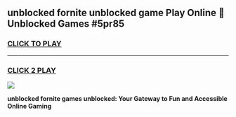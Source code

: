 
## unblocked fornite unblocked game Play Online 👋 Unblocked Games #5pr85
<h3>
<a href="https://premium.freeplayer.one?title=unblocked_fornite&ref=21F">CLICK TO PLAY</a></h3>
<hr>

<h3>
<a href="https://premium.freeplayer.one?title=unblocked_fornite&ref=21F">CLICK 2 PLAY</a>
  
</h3>

<a href="https://premium.freeplayer.one?title=unblocked_fornite&ref=21F/"><img src="https://clearcache.store/games.png"></a>


**unblocked fornite games unblocked: Your Gateway to Fun and Accessible Online Gaming**
